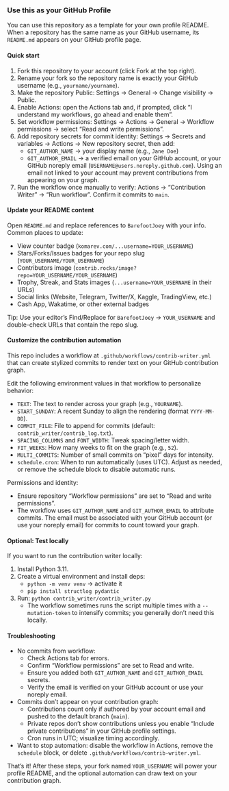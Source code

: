 ### Use this as your GitHub Profile

You can use this repository as a template for your own profile README. When a repository has the same name as your GitHub username, its `README.md` appears on your GitHub profile page.

#### Quick start
1. Fork this repository to your account (click Fork at the top right).
2. Rename your fork so the repository name is exactly your GitHub username (e.g., `yourname/yourname`).
3. Make the repository Public: Settings → General → Change visibility → Public.
4. Enable Actions: open the Actions tab and, if prompted, click “I understand my workflows, go ahead and enable them”.
5. Set workflow permissions: Settings → Actions → General → Workflow permissions → select “Read and write permissions”.
6. Add repository secrets for commit identity: Settings → Secrets and variables → Actions → New repository secret, then add:
   - `GIT_AUTHOR_NAME` → your display name (e.g., `Jane Doe`)
   - `GIT_AUTHOR_EMAIL` → a verified email on your GitHub account, or your GitHub noreply email (`USERNAME@users.noreply.github.com`). Using an email not linked to your account may prevent contributions from appearing on your graph.
7. Run the workflow once manually to verify: Actions → “Contribution Writer” → “Run workflow”. Confirm it commits to `main`.

#### Update your README content
Open `README.md` and replace references to `BarefootJoey` with your info. Common places to update:
- View counter badge (`komarev.com/...username=YOUR_USERNAME`)
- Stars/Forks/Issues badges for your repo slug (`YOUR_USERNAME/YOUR_USERNAME`)
- Contributors image (`contrib.rocks/image?repo=YOUR_USERNAME/YOUR_USERNAME`)
- Trophy, Streak, and Stats images (`...username=YOUR_USERNAME` in their URLs)
- Social links (Website, Telegram, Twitter/X, Kaggle, TradingView, etc.)
- Cash App, Wakatime, or other external badges

Tip: Use your editor’s Find/Replace for `BarefootJoey` → `YOUR_USERNAME` and double-check URLs that contain the repo slug.

#### Customize the contribution automation
This repo includes a workflow at `.github/workflows/contrib-writer.yml` that can create stylized commits to render text on your GitHub contribution graph.

Edit the following environment values in that workflow to personalize behavior:
- `TEXT`: The text to render across your graph (e.g., `YOURNAME`).
- `START_SUNDAY`: A recent Sunday to align the rendering (format `YYYY-MM-DD`).
- `COMMIT_FILE`: File to append for commits (default: `contrib_writer/contrib_log.txt`).
- `SPACING_COLUMNS` and `FONT_WIDTH`: Tweak spacing/letter width.
- `FIT_WEEKS`: How many weeks to fit on the graph (e.g., `52`).
- `MULTI_COMMITS`: Number of small commits on “pixel” days for intensity.
- `schedule.cron`: When to run automatically (uses UTC). Adjust as needed, or remove the schedule block to disable automatic runs.

Permissions and identity:
- Ensure repository “Workflow permissions” are set to “Read and write permissions”.
- The workflow uses `GIT_AUTHOR_NAME` and `GIT_AUTHOR_EMAIL` to attribute commits. The email must be associated with your GitHub account (or use your noreply email) for commits to count toward your graph.

#### Optional: Test locally
If you want to run the contribution writer locally:
1. Install Python 3.11.
2. Create a virtual environment and install deps:
   - `python -m venv venv` → activate it
   - `pip install structlog pydantic`
3. Run: `python contrib_writer/contrib_writer.py`
   - The workflow sometimes runs the script multiple times with a `--mutation-token` to intensify commits; you generally don’t need this locally.

#### Troubleshooting
- No commits from workflow:
  - Check Actions tab for errors.
  - Confirm “Workflow permissions” are set to Read and write.
  - Ensure you added both `GIT_AUTHOR_NAME` and `GIT_AUTHOR_EMAIL` secrets.
  - Verify the email is verified on your GitHub account or use your noreply email.
- Commits don’t appear on your contribution graph:
  - Contributions count only if authored by your account email and pushed to the default branch (`main`).
  - Private repos don’t show contributions unless you enable “Include private contributions” in your GitHub profile settings.
  - Cron runs in UTC; visualize timing accordingly.
- Want to stop automation: disable the workflow in Actions, remove the `schedule` block, or delete `.github/workflows/contrib-writer.yml`.

That’s it! After these steps, your fork named `YOUR_USERNAME` will power your profile README, and the optional automation can draw text on your contribution graph.
